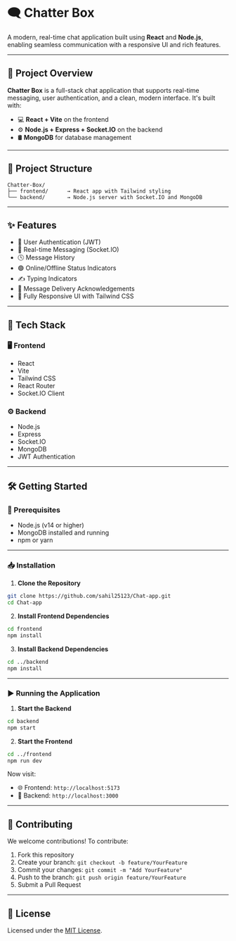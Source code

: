 
# 🗨️ Chatter Box

A modern, real-time chat application built using **React** and **Node.js**, enabling seamless communication with a responsive UI and rich features.

---

## 🚀 Project Overview

**Chatter Box** is a full-stack chat application that supports real-time messaging, user authentication, and a clean, modern interface. It's built with:

- 💻 **React + Vite** on the frontend
- ⚙️ **Node.js + Express + Socket.IO** on the backend
- 🛢️ **MongoDB** for database management

---

## 📁 Project Structure

```
Chatter-Box/
├── frontend/      → React app with Tailwind styling
└── backend/       → Node.js server with Socket.IO and MongoDB
```

---

## ✨ Features

- 🔐 User Authentication (JWT)
- 💬 Real-time Messaging (Socket.IO)
- 🕓 Message History
- 🟢 Online/Offline Status Indicators
- ✍️ Typing Indicators
- 📩 Message Delivery Acknowledgements
- 🎨 Fully Responsive UI with Tailwind CSS

---

## 🧰 Tech Stack

### 🖥️ Frontend
- React
- Vite
- Tailwind CSS
- React Router
- Socket.IO Client

### ⚙️ Backend
- Node.js
- Express
- Socket.IO
- MongoDB
- JWT Authentication

---

## 🛠️ Getting Started

### 🔗 Prerequisites
- Node.js (v14 or higher)
- MongoDB installed and running
- npm or yarn

---

### 📥 Installation

1. **Clone the Repository**
```bash
git clone https://github.com/sahil25123/Chat-app.git
cd Chat-app
```

2. **Install Frontend Dependencies**
```bash
cd frontend
npm install
```

3. **Install Backend Dependencies**
```bash
cd ../backend
npm install
```

---

### ▶️ Running the Application

1. **Start the Backend**
```bash
cd backend
npm start
```

2. **Start the Frontend**
```bash
cd ../frontend
npm run dev
```

Now visit:

- 🌐 Frontend: `http://localhost:5173`
- 🔌 Backend: `http://localhost:3000`

---

## 🤝 Contributing

We welcome contributions! To contribute:

1. Fork this repository
2. Create your branch: `git checkout -b feature/YourFeature`
3. Commit your changes: `git commit -m "Add YourFeature"`
4. Push to the branch: `git push origin feature/YourFeature`
5. Submit a Pull Request

---

## 📄 License

Licensed under the [MIT License](LICENSE).
